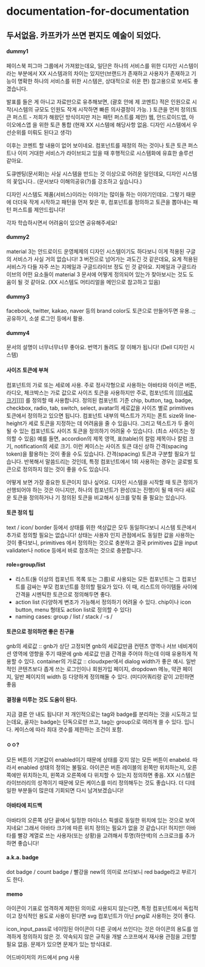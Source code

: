 # documentation-for-documentation
## 두서없음. 카프카가 쓰면 편지도 예술이 되었다.


#### dummy1
페이스북 피그마 그룹에서 가져왔는데요, 일단은 하나의 서비스를 위한 디자인 시스템이라는 부분에서 XX 시스템과의 차이는 있지만(브랜드가 존재하고 사용자가 존재하고 기능이 명확한 하나의 서비스를 위한 시스템은, 상대적으로 쉬운 편) 참고용으로 보셔도 좋겠습니다. 

발표를 들은 게 아니고 자료만으로 유추해보면, (괄호 안에 제 코멘트)
적은 인원으로 시작(시스템의 규모도 인원도 작게 시작하면 빠른 의사결정이 가능. )
토큰을 먼저 정의(토큰 퍼스트 - 저희가 해왔던 방식이지만 저는 패턴 퍼스트를 제안)
웹, 안드로이드앱, 아이오에스앱 을 위한 토큰 통합 (현재 XX 시스템에 해당사항 없음. 디자인 시스템에서 우선순위를 미뤄도 된다고 생각)

이후는 코멘트 할 내용이 없어 보이네요. 컴포넌트를 재정의 하는 것이나 토큰 토큰 퍼스트나 이미 거대한 서비스가 라이브되고 있을 때 후행적으로 시스템화에 유효한 솔루션 같아요.

도큐멘팅(문서화)는 사실 시스템을 만드는 것 이상으로 어려운 일인데요, 디자인 시스템의 꽃입니다.. (문서보다 이해의공유(?)를 강조하고 싶습니다.)

디자인 시스템도 제품(서비스)이라는 이야기는 많이들 하는 이야기인데요. 그렇기 때문에 더더욱 작게 시작하고 패턴을 먼저 찾은 후, 컴포넌트를 정의하고 토큰을 뽑아내는 패턴 퍼스트를 제안드립니다!

각자 학습하시면서 어려움이 있으면 공유해주세요!


#### dummy2
material 3는 안드로이드 운영체제의 디자인 시스템이기도 하다보니 이게 적용된 구글의 서비스가 사실 거의 없습니다! 3 버전으로 넘어가는 과도긴 것 같은데요, 요게 적용된 서비스가 다들 자주 쓰는 지메일과 구글드라이브 정도 인 것 같아요. 지메일과 구글드라이브의 어떤 요소들이 material 3 문서에 어떻게 정의되어 있는가 찾아보시는 것도 도움이 될 것 같아요. (XX 시스템도 머티리얼을 메인으로 참고하고 있음)


#### dummy3
facebook, twitter, kakao, naver 등의 brand color도 토큰으로 만들어두면 유용..;; 공유하기, 소셜 로그인 등에서 활용.


#### dummy4
문서의 설명이 너무너무너무 좋아요. 번역기 돌려도 잘 이해가 됩니다! (Dell 디자인 시스템)

#### 사이즈 토큰에 부쳐
컴포넌트의 가로 또는 세로에 사용. 주로 정사각형으로 사용하는 아바타와 아이콘 버튼, 라디오, 체크박스는 가로 값으로 사이즈 토큰을 사용하지만 주로, 컴포넌트의 [[[[[세로 크기]]]]](강조) 를 정의할 때 사용합니다.
정의된 컴포넌트 기준 chip, button, tag, badge, checkbox, radio, tab, switch, select, avatar의 세로값을 사이즈 별로 primitives 토큰에서 정의하고 있으면 됩니다.
컴포넌트 내부의 텍스트가 가지는 폰트 size와 line-height가 세로 토큰을 지정하는 데 어려움을 줄 수 있읍니다.
그리고 텍스트가 두 줄이 될 수 있는 컴포넌트도 사이즈 토큰을 정의하기 어려울 수 있습니다. (최소 사이즈는 정의할 수 있음)
예를 들면, accordion의 제목 영역, 표(table)의 칼럼 제목이나 칼럼 크기, notification의 세로 크기.  이런 케이스는 사이즈 토큰 대신 상하 간격(spacing token)을 활용하는 것이 좋을 수도 있습니다.
간격(spacing) 토큰과 구분할 필요가 있습니다.
반복해서 말씀드리는 것인데, 특정 컴포넌트에서 1회 사용하는 경우는 글로벌 토큰으로 정의하지 않는 것이 좋을 수도 있습니다.

어떻게 보면 가장 중요한 토큰이지 않나 싶어요. 디자인 시스템을 시작할 때 토큰 정의가 선행되어야 하는 것은 아니지만, 하나의 컴포넌트가 완성(또는 진행)이 될 때 마다 새로운 토큰을 정의하거나 기 정의된 토큰을 비교해서 싱크를 맞춰 줄 필요는 있습니다.

#### 토큰 정의 팁
text / icon/ border 등에서 상태를 위한 색상값은 모두 동일하다보니 시스템 토큰에서 추가로 정의할 필요는 없습니다! 
상태는 사용자 인지 관점에서도 동일한 값을 사용하는 것이 좋다보니, primitives 에서 정의하는 것으로 충분하고 결국 primitives 값을 input validater나 notice 등에서 바로 참조하는 것으로 충분합니다.

#### role=group/list
- 리스트(둘 이상의 컴포넌트 목록 또는 그룹)로 사용되는 모든 컴포넌트는 그 컴포넌트를 감싸는 부모 컴포넌트를 정의할 필요가 있다. 이 때, 리스트의 아이템들 사이에 간격을 시멘틱한 토큰으로 정의해두면 좋다.
- action list (다양하게 변조가 가능해서 정의하기 어려울 수 있다. chip이나 icon button, menu 형태도 action list로 정의할 수 있다)
- naming cases: group / list / stack / -s / 

#### 토큰으로 정의하면 좋은 친구들
gnb의 세로값 :: gnb가 상단 고정되면 gnb의 세로값만큼 컨텐츠 영역나 서브 네비게이션 영역에 영향을 주기 때문에 gnb 세로값 만큼 간격을 주어야 하는데 이때 유용하게 적용할 수 있다. 
container의 가로값 :: cloudxper에서 dialog width가 좋은 예시. 일반적인 콘텐츠보다 좁게 쓰는 로그인이나 회원가입 페이지, dropdown 메뉴, 약관 페이지, 일반 페이지의 width 등 다양하게 정의해둘 수 있다. (미디어쿼리랑 같이 고민하면 좋음

#### 결정을 미루는 것도 도움이 된다.
지금 결론 안 내도 됩니다! 저 개인적으로는 tag와 badge를 분리하는 것을 시도하고 있는데요, 골자는 badge는 단독으로만 쓰고, tag는 group으로 여러개 쓸 수 있다. 입니다. 케이스에 따라 최대 갯수를 제한하는 조건이 포함.

#### ㅇㅇ?
모든 버튼의 기본값이 enabled이기 때문에 상태를 갖지 않는 모든 버튼이 enabeld. 따라서 enabled 상태의 정의는 불필요.
아이콘은 버튼 레이블의 왼쪽만 위치하는지, 오른쪽에만 위치하는지, 왼쪽과 오른쪽에 다 위치할 수 있는지 정의하면 좋음. XX 시스템은 라이브러리의 성격이기 때문에 모든 케이스를 미리 정의해두는 것도 좋습니다. 더 디테일한 부분들이 많은데 기회되면 다시 남겨보겠습니다!

#### 아바타에 피드백
아바타의 오른쪽 상단 끝에서 일정한 마이너스 픽셀로 동일한 위치에 있는 것으로 보여지네요! 그래서 아바타 크기에 따른 위치 정의는 필요가 없을 것 같습니다!
허지만! 아바타를 빨강 계열로 쓰는 사용자(또는 상황)을 고려해서 투명(하얀색)의 스크로크를 추가하면 좋습니다!

#### a.k.a. badge
dot badge / count badge / 빨강을 new의 의미로 쓰다보니 red badge라고 부르기도 한다.


#### memo
아이콘이 기표로 엄격하게 제한된 의미로 사용되지 않는다면, 특정 컴포넌트에서 독립적이고 장식적인 용도로 사용이 된다면 svg 컴포넌트가 아닌  png로 사용하는 것이 좋다.

icon_input_pass로 네이밍된 아이콘이 다른 곳에서 쓰인다는 것은 아이콘의 용도를 엄격하게 정의하지 않은 것. 약속되지 않은 규칙을 개발 스코프에서 재사용 관점을 고민할 필요 없음. 문제가 있으면 문제가 있는 방식대로.

어드바이저의 카드에서 png 사용
